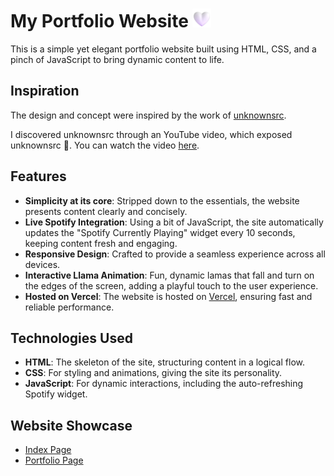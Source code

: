 # My Portfolio Website <img src="img/white-heart.gif" width="30" height="30" alt="heart" />

This is a simple yet elegant portfolio website built using HTML, CSS, and a pinch of JavaScript to bring dynamic content to life.

## Inspiration
The design and concept were inspired by the work of [unknownsrc](https://github.com/unknownsrc).

I discovered unknownsrc through an YouTube video, which exposed unknownsrc 🤔. You can watch the video [here](https://www.youtube.com/watch?v=ktxbXlF6UQE).

## Features
- **Simplicity at its core**: Stripped down to the essentials, the website presents content clearly and concisely.
- **Live Spotify Integration**: Using a bit of JavaScript, the site automatically updates the "Spotify Currently Playing" widget every 10 seconds, keeping content fresh and engaging.
- **Responsive Design**: Crafted to provide a seamless experience across all devices.
- **Interactive Llama Animation**: Fun, dynamic lamas that fall and turn on the edges of the screen, adding a playful touch to the user experience.
- **Hosted on Vercel**: The website is hosted on [Vercel](https://vercel.com/), ensuring fast and reliable performance.

## Technologies Used
- **HTML**: The skeleton of the site, structuring content in a logical flow.
- **CSS**: For styling and animations, giving the site its personality.
- **JavaScript**: For dynamic interactions, including the auto-refreshing Spotify widget.

## Website Showcase

- [Index Page](website-showcase/index.png)
- [Portfolio Page](website-showcase/portfolio.png)
